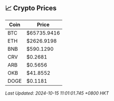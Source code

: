 ## 📈 Crypto Prices

| Coin | Price |
| ---- | ----- |
| BTC | $65735.9416 |
| ETH | $2626.9198 |
| BNB | $590.1290 |
| CRV | $0.2681 |
| ARB | $0.5656 |
| OKB | $41.8552 |
| DOGE | $0.1181 |

_Last Updated: 2024-10-15 11:01:01.745 +0800 HKT_